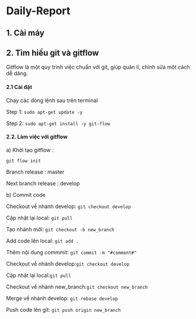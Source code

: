 # Daily-Report
 ## 1. Cài máy
 ## 2. Tìm hiểu git và gitflow
  Gitflow là một quy trình việc chuẩn với git, giúp quản lí, chỉnh sửa một cách dễ dàng.
 #### 2.1 Cài đặt 
 Chạy các dòng lệnh sau trên terminal
 

 Step 1: `sudo apt-get update -y `   
 
 Step 2: `sudo apt-get install -y git-flow`
 #### 2.2. Làm việc với gitflow
 
 a) Khởi tạo gitflow :
 
 `git flow init`
 
 Branch release : master
 
 
 Next branch release : develop
 
b) Commit code

Checkout về nhánh develop: `git checkout develop`

Cập nhật lại local: `git pull`

 Tạo nhánh mới: `git checkout -b new_branch`

Add code lên local: `git add .`

Thêm nội dung commmit: `git commit -m "#comment#"`

Checkout về nhánh develop:`git checkout develop`

Cập nhật lại local:`git pull`

Checkout về nhánh new_branch:`git checkout new_branch`


Merge về nhánh develop: `git rebase develop`


Push code lên git: `git push origin new_branch`

